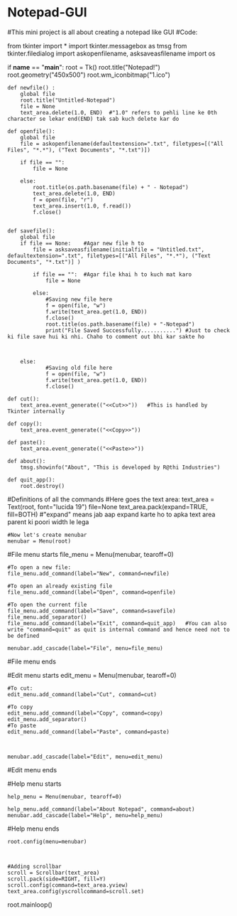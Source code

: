 # Notepad-GUI
#This mini project is all about creating a notepad like GUI
#Code:

from tkinter import *
import tkinter.messagebox as tmsg
from tkinter.filedialog import askopenfilename, asksaveasfilename
import os

if __name__ == "__main__":
    root = Tk()
    root.title("Notepad!")
    root.geometry("450x500")
    root.wm_iconbitmap("1.ico")


    def newfile() :
        global file
        root.title("Untitled-Notepad")
        file = None
        text_area.delete(1.0, END)  #"1.0" refers to pehli line ke 0th character se lekar end(END) tak sab kuch delete kar do

    def openfile():
        global file
        file = askopenfilename(defaultextension=".txt", filetypes=[("All Files", "*.*"), ("Text Documents", "*.txt")])

        if file == "":
            file = None

        else:
            root.title(os.path.basename(file) + " - Notepad")
            text_area.delete(1.0, END)
            f = open(file, "r")
            text_area.insert(1.0, f.read())
            f.close()


    def savefile():
        global file
        if file == None:    #Agar new file h to 
            file = asksaveasfilename(initialfile = "Untitled.txt", defaultextension=".txt", filetypes=[("All Files", "*.*"), ("Text Documents", "*.txt")] )

            if file == "":  #Agar file khai h to kuch mat karo
                file = None

            else:
                #Saving new file here
                f = open(file, "w")
                f.write(text_area.get(1.0, END))
                f.close()
                root.title(os.path.basename(file) + "-Notepad")
                print("File Saved Successfully...........") #Just to check ki file save hui ki nhi. Chaho to comment out bhi kar sakte ho



        else:
                #Saving old file here
                f = open(file, "w")
                f.write(text_area.get(1.0, END))
                f.close()

    def cut():
        text_area.event_generate(("<<Cut>>"))   #This is handled by Tkinter internally

    def copy():
        text_area.event_generate(("<<Copy>>"))

    def paste():
        text_area.event_generate(("<<Paste>>"))

    def about():
        tmsg.showinfo("About", "This is developed by R@thi Industries")
        
    def quit_app():
        root.destroy()



#Definitions of all the commands
    #Here goes the text area:
    text_area = Text(root, font="lucida 19")
    file=None
    text_area.pack(expand=TRUE, fill=BOTH)  #"expand" means jab aap expand karte ho to apka text area  parent ki poori width le lega

    

    #Now let's create menubar
    menubar = Menu(root)

#File menu starts
    file_menu = Menu(menubar, tearoff=0)

    #To open a new file:
    file_menu.add_command(label="New", command=newfile)

    #To open an already existing file
    file_menu.add_command(label="Open", command=openfile)

    #To open the current file
    file_menu.add_command(label="Save", command=savefile)
    file_menu.add_separator()
    file_menu.add_command(label="Exit", command=quit_app)   #You can also write "command=quit" as quit is internal command and hence need not to be defined

    menubar.add_cascade(label="File", menu=file_menu)
    
#File menu ends




#Edit menu starts
    edit_menu = Menu(menubar, tearoff=0)

    #To cut:
    edit_menu.add_command(label="Cut", command=cut)

    #To copy
    edit_menu.add_command(label="Copy", command=copy)
    edit_menu.add_separator()
    #To paste
    edit_menu.add_command(label="Paste", command=paste)
    
    

    menubar.add_cascade(label="Edit", menu=edit_menu)
    
#Edit menu ends


#Help menu starts

    help_menu = Menu(menubar, tearoff=0)

    help_menu.add_command(label="About Notepad", command=about)
    menubar.add_cascade(label="Help", menu=help_menu)
#Help menu ends

    root.config(menu=menubar)
    


    #Adding scrollbar
    scroll = Scrollbar(text_area)
    scroll.pack(side=RIGHT, fill=Y)
    scroll.config(command=text_area.yview)
    text_area.config(yscrollcommand=scroll.set)

root.mainloop()     
